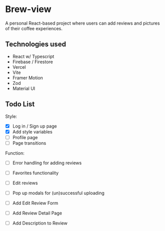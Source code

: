 # Brew-view

A personal React-based project where users can add reviews and pictures of their coffee experiences.

## Technologies used

- React w/ Typescript
- Firebase / Firestore
- Vercel
- Vite
- Framer Motion
- Zod
- Material UI

## Todo List

Style:
- [x] Log in / Sign up page
- [x] Add style variables
- [ ] Profile page
- [ ] Page transitions

Function:
- [ ] Error handling for adding reviews
- [ ] Favorites functionality
- [ ] Edit reviews
- [ ] Pop up modals for (un)successful uploading
- [ ] Add Edit Review Form
- [ ] Add Review Detail Page
- [ ] Add Description to Review
  
